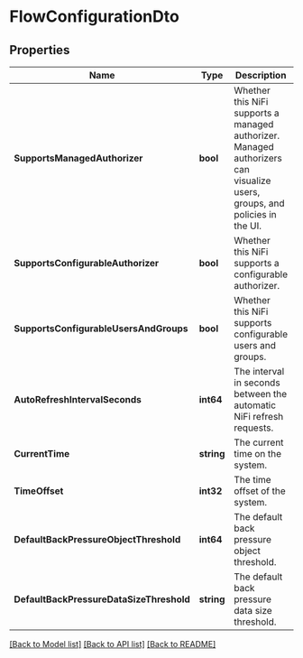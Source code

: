 # FlowConfigurationDto

## Properties

Name | Type | Description | Notes
------------ | ------------- | ------------- | -------------
**SupportsManagedAuthorizer** | **bool** | Whether this NiFi supports a managed authorizer. Managed authorizers can visualize users, groups, and policies in the UI. | [optional] [readonly] 
**SupportsConfigurableAuthorizer** | **bool** | Whether this NiFi supports a configurable authorizer. | [optional] [readonly] 
**SupportsConfigurableUsersAndGroups** | **bool** | Whether this NiFi supports configurable users and groups. | [optional] [readonly] 
**AutoRefreshIntervalSeconds** | **int64** | The interval in seconds between the automatic NiFi refresh requests. | [optional] [readonly] 
**CurrentTime** | **string** | The current time on the system. | [optional] 
**TimeOffset** | **int32** | The time offset of the system. | [optional] 
**DefaultBackPressureObjectThreshold** | **int64** | The default back pressure object threshold. | [optional] 
**DefaultBackPressureDataSizeThreshold** | **string** | The default back pressure data size threshold. | [optional] 

[[Back to Model list]](../README.md#documentation-for-models) [[Back to API list]](../README.md#documentation-for-api-endpoints) [[Back to README]](../README.md)


